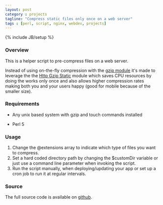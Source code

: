 ```yaml
---
layout: post
category : projects
tagline: "Compress static files only once on a web server"
tags : [perl, script, nginx, webdev, projects]
---
```

{% include JB/setup %}

### Overview

This is a helper script to pre-compress files on a web server.

Instead of using on-the-fly compression with the [gzip module](http://nginx.org/en/docs/http/ngx_http_gzip_module.html) it's made 
to leverage the the [Http Gzip Static](http://nginx.org/en/docs/http/ngx_http_gzip_static_module.html) 
module which saves CPU resources by doing the works only once and also allows higher compression rates making both you and 
your users happy (good for mobile because of the smaller size).

### Requirements

- Any unix based system with gzip and touch commands installed

- Perl 5

### Usage

1. Change the @extensions array to indicate which type of files you want to compress.
2. Set a hard coded directory path by changing the $customDir variable or just use a command line parameter when invoking the script.
3. Run the script manually, when deploying/updating your app or set up a cron job to run it at regular intervals.

### Source

The full source code is available on [github](https://github.com/DontBelieveTheByte/HttpGzipStaticPreCompressor). 